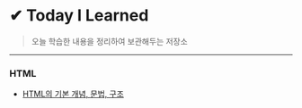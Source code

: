 # ✔ Today I Learned
> 오늘 학습한 내용을 정리하여 보관해두는 저장소

***

### HTML
* <a href="https://github.com/SangYoonLee1231/TIL/blob/main/HTML/html_basic_concept.md">HTML의 기본 개념, 문법, 구조